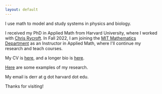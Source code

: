 ```yaml
---
layout: default
---
```


I use math to model and study systems in physics and biology.

I received my PhD in Applied Math from Harvard University, where I worked with [Chris Rycroft](https://people.seas.harvard.edu/~chr). In Fall 2022, I am joining the [MIT Mathematics Department](https://math.mit.edu) as an Instructor in Applied Math, where I'll continue my research and teach courses.

My CV is [here](/assets/files/cv.pdf), and a longer bio is [here](/biography.html).

[Here](/research.html) are some examples of my research.

My email is derr at g dot harvard dot edu.

Thanks for visiting!
